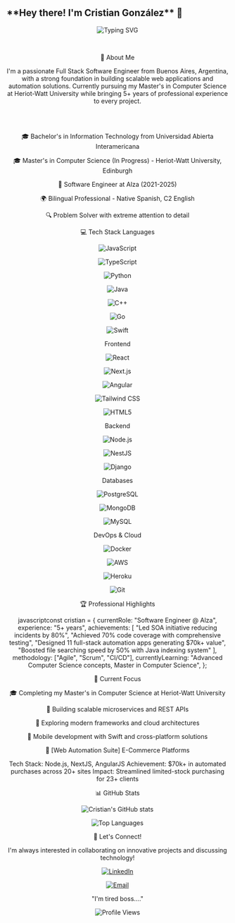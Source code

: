 <h2>**Hey there! I'm Cristian González** 👋</h2>

<div align="center">

![Typing SVG](https://readme-typing-svg.demolab.com?font=Fira+Code&weight=500&size=22&pause=1000&color=36BCF7&center=true&vCenter=true&width=435&lines=Full+Stack+Software+Engineer;Bilingual+Developer;Problem+Solver;Always+Learning+New+Tech)

<br>

🚀 About Me


I'm a passionate Full Stack Software Engineer from Buenos Aires, Argentina, with a strong foundation in building scalable web applications and automation solutions. Currently pursuing my Master's in Computer Science at Heriot-Watt University while bringing 5+ years of professional experience to every project.

<br><br>

🎓 Bachelor's in Information Technology from Universidad Abierta Interamericana


🎓 Master's in Computer Science (In Progress) - Heriot-Watt University, Edinburgh

💼 Software Engineer at Alza (2021-2025)

🌍 Bilingual Professional - Native Spanish, C2 English

🔍 Problem Solver with extreme attention to detail


💻 Tech Stack
Languages

![JavaScript](https://img.shields.io/badge/JavaScript-F7DF1E?style=for-the-badge&logo=javascript&logoColor=black)

![TypeScript](https://img.shields.io/badge/TypeScript-007ACC?style=for-the-badge&logo=typescript&logoColor=white)

![Python](https://img.shields.io/badge/Python-3776AB?style=for-the-badge&logo=python&logoColor=white)

![Java](https://img.shields.io/badge/Java-ED8B00?style=for-the-badge&logo=java&logoColor=white)

![C++](https://img.shields.io/badge/C++-00599C?style=for-the-badge&logo=c%2B%2B&logoColor=white)

![Go](https://img.shields.io/badge/Go-00ADD8?style=for-the-badge&logo=go&logoColor=white)

![Swift](https://img.shields.io/badge/Swift-FA7343?style=for-the-badge&logo=swift&logoColor=white)

Frontend

![React](https://img.shields.io/badge/React-20232A?style=for-the-badge&logo=react&logoColor=61DAFB)

![Next.js](https://img.shields.io/badge/Next.js-000000?style=for-the-badge&logo=next.js&logoColor=white)

![Angular](https://img.shields.io/badge/Angular-DD0031?style=for-the-badge&logo=angular&logoColor=white)

![Tailwind CSS](https://img.shields.io/badge/Tailwind_CSS-38B2AC?style=for-the-badge&logo=tailwind-css&logoColor=white)

![HTML5](https://img.shields.io/badge/HTML5-E34F26?style=for-the-badge&logo=html5&logoColor=white)

Backend

![Node.js](https://img.shields.io/badge/Node.js-43853D?style=for-the-badge&logo=node.js&logoColor=white)

![NestJS](https://img.shields.io/badge/NestJS-E0234E?style=for-the-badge&logo=nestjs&logoColor=white)

![Django](https://img.shields.io/badge/Django-092E20?style=for-the-badge&logo=django&logoColor=white)

Databases

![PostgreSQL](https://img.shields.io/badge/PostgreSQL-316192?style=for-the-badge&logo=postgresql&logoColor=white)

![MongoDB](https://img.shields.io/badge/MongoDB-4EA94B?style=for-the-badge&logo=mongodb&logoColor=white)

![MySQL](https://img.shields.io/badge/MySQL-00000F?style=for-the-badge&logo=mysql&logoColor=white)

DevOps & Cloud

![Docker](https://img.shields.io/badge/Docker-2496ED?style=for-the-badge&logo=docker&logoColor=white)

![AWS](https://img.shields.io/badge/AWS-232F3E?style=for-the-badge&logo=amazon-aws&logoColor=white)

![Heroku](https://img.shields.io/badge/Heroku-430098?style=for-the-badge&logo=heroku&logoColor=white)

![Git](https://img.shields.io/badge/Git-F05032?style=for-the-badge&logo=git&logoColor=white)

🏆 Professional Highlights

javascriptconst cristian = {
  currentRole: "Software Engineer @ Alza",
  experience: "5+ years",
  achievements: [
    "Led SOA initiative reducing incidents by 80%",
    "Achieved 70% code coverage with comprehensive testing",
    "Designed 11 full-stack automation apps generating $70k+ value",
    "Boosted file searching speed by 50% with Java indexing system"
  ],
  methodology: ["Agile", "Scrum", "CI/CD"],
  currentlyLearning: "Advanced Computer Science concepts, Master in Computer Science",
};

🎯 Current Focus

🎓 Completing my Master's in Computer Science at Heriot-Watt University

🔧 Building scalable microservices and REST APIs

🚀 Exploring modern frameworks and cloud architectures

📱 Mobile development with Swift and cross-platform solutions


🔗 [Web Automation Suite]
E-Commerce Platforms

Tech Stack: Node.js, NextJS, AngularJS
Achievement: $70k+ in automated purchases across 20+ sites
Impact: Streamlined limited-stock purchasing for 23+ clients


📊 GitHub Stats
<div align="center">

  ![Cristian's GitHub stats](https://github-readme-stats.vercel.app/api?username=CristianG251&show_icons=true&theme=tokyonight)

  ![Top Languages](https://github-readme-stats.vercel.app/api/top-langs/?username=CristianG251&layout=compact&theme=tokyonight)

</div>

🤝 Let's Connect!

I'm always interested in collaborating on innovative projects and discussing technology!

<div align="center">

  [![LinkedIn](https://img.shields.io/badge/LinkedIn-0077B5?style=for-the-badge&logo=linkedin&logoColor=white)](https://www.linkedin.com/in/cristian-gonzalez-a29610340/)

[![Email](https://img.shields.io/badge/Email-D14836?style=for-the-badge&logo=gmail&logoColor=white)](mailto:crisbarber20@hotmail.com)

</div>

<div align="center">

  "I'm tired boss...."

![Profile Views](https://komarev.com/ghpvc/?username=CristianG251&color=blue)
</div>
